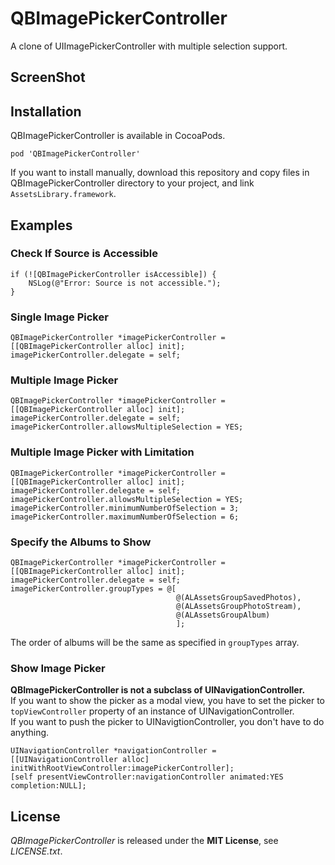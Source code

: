 # QBImagePickerController
A clone of UIImagePickerController with multiple selection support.


## ScreenShot


## Installation
QBImagePickerController is available in CocoaPods.

    pod 'QBImagePickerController'

If you want to install manually, download this repository and copy files in QBImagePickerController directory to your project, and link `AssetsLibrary.framework`.


## Examples
### Check If Source is Accessible
    if (![QBImagePickerController isAccessible]) {
        NSLog(@"Error: Source is not accessible.");
    }

### Single Image Picker
	QBImagePickerController *imagePickerController = [[QBImagePickerController alloc] init];
	imagePickerController.delegate = self;

### Multiple Image Picker
	QBImagePickerController *imagePickerController = [[QBImagePickerController alloc] init];
	imagePickerController.delegate = self;
	imagePickerController.allowsMultipleSelection = YES;

### Multiple Image Picker with Limitation
	QBImagePickerController *imagePickerController = [[QBImagePickerController alloc] init];
	imagePickerController.delegate = self;
	imagePickerController.allowsMultipleSelection = YES;
	imagePickerController.minimumNumberOfSelection = 3;
	imagePickerController.maximumNumberOfSelection = 6;

### Specify the Albums to Show
	QBImagePickerController *imagePickerController = [[QBImagePickerController alloc] init];
	imagePickerController.delegate = self;
	imagePickerController.groupTypes = @[
	                                     @(ALAssetsGroupSavedPhotos),
	                                     @(ALAssetsGroupPhotoStream),
	                                     @(ALAssetsGroupAlbum)
	                                     ];

The order of albums will be the same as specified in `groupTypes` array.

### Show Image Picker
**QBImagePickerController is not a subclass of UINavigationController.**  
If you want to show the picker as a modal view, you have to set the picker to `topViewController` property of an instance of UINavigationController.  
If you want to push the picker to UINavigtionController, you don't have to do anything.

    UINavigationController *navigationController = [[UINavigationController alloc] initWithRootViewController:imagePickerController];
    [self presentViewController:navigationController animated:YES completion:NULL];


## License
*QBImagePickerController* is released under the **MIT License**, see *LICENSE.txt*.
